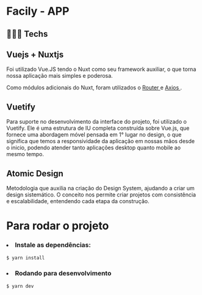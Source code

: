 # Facily - APP

## 👨🏾‍💻 Techs

## Vuejs + Nuxtjs

Foi utilizado Vue.JS tendo o Nuxt como seu framework auxiliar, o que torna nossa aplicação mais simples e poderosa.

Como módulos adicionais do Nuxt, foram utilizados o <a href="https://github.com/nuxt-community/router-module"> Router </a> e <a href="https://axios.nuxtjs.org/"> Axios </a>.

## Vuetify

Para suporte no desenvolvimento da interface do projeto, foi utilizado o Vuetify. Ele é uma estrutura de IU completa construída sobre Vue.js, que fornece uma abordagem móvel pensada em 1° lugar no design, o que significa que temos a responsividade da aplicação em nossas mãos desde o inicio, podendo atender tanto aplicações desktop quanto mobile ao mesmo tempo.

## Atomic Design

Metodologia que auxilia na criação do Design System, ajudando a criar um design sistemático. O conceito nos permite criar projetos com consistência e escalabilidade, entendendo cada etapa da construção.

# Para rodar o projeto

<h3> <li> Instale as dependências:  </li></h3>

```bash
$ yarn install
```

<h3> <li> Rodando para desenvolvimento  </li></h3>

```bash
$ yarn dev
```
